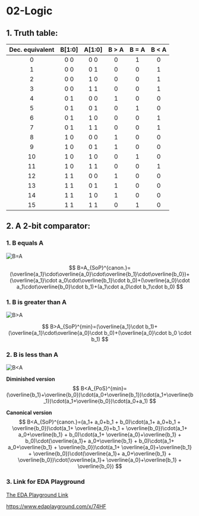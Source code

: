 



# 02-Logic

## 1. Truth table:

| **Dec. equivalent** | **B[1:0]** | **A[1:0]** | **B > A** | **B = A** | **B < A** |
| :-: | :-: | :-: | :-: | :-: | :-: |
| 0 | 0 0 | 0 0 | 0 | 1 | 0 |
| 1 | 0 0 | 0 1 | 0 | 0 | 1 |
| 2 | 0 0 | 1 0 | 0 | 0 | 1 |
| 3 | 0 0 | 1 1 | 0 | 0 | 1 |
| 4 | 0 1 | 0 0 | 1 | 0 | 0 |
| 5 | 0 1 | 0 1 | 0 | 1 | 0 |
| 6 | 0 1 | 1 0 | 0 | 0 | 1 |
| 7 | 0 1 | 1 1 | 0 | 0 | 1 |
| 8 | 1 0 | 0 0 | 1 | 0 | 0 |
| 9 | 1 0 | 0 1 | 1 | 0 | 0|
| 10 | 1 0 | 1 0 | 0 | 1 | 0 |
| 11 | 1 0 | 1 1 | 0 | 0 | 1 |
| 12 | 1 1 | 0 0 | 1 | 0 | 0 |
| 13 | 1 1 | 0 1 | 1 | 0 | 0 |
| 14 | 1 1 | 1 0 | 1 | 0 | 0 |
| 15 | 1 1 | 1 1 | 0 | 1 | 0 |



## 2. A 2-bit comparator:

### 1. B equals A
![B=A](/Users/krystufek/Documents/Digital-Electronics-1/Labs/02-logic/images/b=a.png)

$$
B=A_{SoP}^{canon.}=(\overline{a_1}\cdot\overline{a_0}\cdot\overline{b_1}\cdot\overline{b_0})+(\overline{a_1}\cdot a_0\cdot\overline{b_1}\cdot b_0)+(\overline{a_0}\cdot a_1\cdot\overline{b_0}\cdot b_1)+(a_1\cdot a_0\cdot b_1\cdot b_0)
$$



### 1. B is greater than A

![B>A](/Users/krystufek/Documents/Digital-Electronics-1/Labs/02-logic/images/b>a.png)

$$
B>A_{SoP}^{min}=(\overline{a_1}\cdot b_1)+(\overline{a_1}\cdot\overline{a_0}\cdot b_0)+(\overline{a_0}\cdot b_0 \cdot b_1)
$$

### 2. B is less than A

![B<A](/Users/krystufek/Documents/Digital-Electronics-1/Labs/02-logic/images/b<a.png)

**Diminished version**
$$
B<A_{PoS}^{min}=(\overline{b_1}+\overline{b_0})\cdot(a_0+\overline{b_1})\cdot(a_1+\overline{b_1})\cdot(a_1+\overline{b_0})\cdot(a_0+a_1)
$$

**Canonical version**
$$
B<A_{SoP}^{canon.}=(a_1+ a_0+b_1 + b_0)\cdot(a_1+ a_0+b_1 + \overline{b_0})\cdot(a_1+ \overline{a_0}+b_1 + \overline{b_0})\cdot(a_1+ a_0+\overline{b_1} + b_0)\cdot(a_1+ \overline{a_0}+\overline{b_1} + b_0)\cdot(\overline{a_1}+ a_0+\overline{b_1} + b_0)\cdot(a_1+ a_0+\overline{b_1} + \overline{b_0})\cdot(a_1+ \overline{a_0}+\overline{b_1} + \overline{b_0})\cdot(\overline{a_1}+ a_0+\overline{b_1} + \overline{b_0})\cdot(\overline{a_1}+ \overline{a_0}+\overline{b_1} + \overline{b_0})
$$


### 3. Link for EDA Playground

[The EDA Playground Link](https://www.edaplayground.com/x/74HF)

https://www.edaplayground.com/x/74HF


